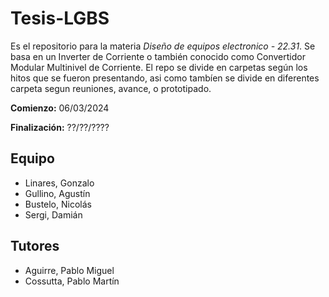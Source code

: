 # Tesis-LGBS

Es el repositorio para la materia _Diseño de equipos electronico - 22.31_. Se basa en un Inverter de Corriente o también conocido como Convertidor Modular Multinivel de Corriente. El repo se divide en carpetas según los hitos que se fueron presentando, asi como tambíen se divide en diferentes carpeta segun reuniones, avance, o prototipado.

**Comienzo:** 06/03/2024

**Finalización:** ??/??/????

## Equipo

-   Linares, Gonzalo
-   Gullino, Agustín
-   Bustelo, Nicolás
-   Sergi, Damián

## Tutores

-   Aguirre, Pablo Miguel
-   Cossutta, Pablo Martín
